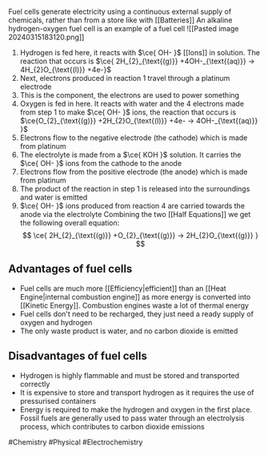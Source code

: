 Fuel cells generate electricity using a continuous external supply of chemicals, rather than from a store like with [[Batteries]]
An alkaline hydrogen-oxygen fuel cell is an example of a fuel cell
 ![[Pasted image 20240315183120.png]]
 1. Hydrogen is fed here, it reacts with $\ce{ OH- }$ [[Ions]] in solution. The reaction that occurs is $\ce{ 2H_{2}_{\text{(g)}} +4OH-_{\text{(aq)}} -> 4H_{2}O_{\text{(l)}} +4e-}$
 2. Next, electrons produced in reaction 1 travel through a platinum electrode
 3. This is the component, the electrons are used to power something
 4. Oxygen is fed in here. It reacts with water and the 4 electrons made from step 1 to make $\ce{ OH- }$ ions, the reaction that occurs is $\ce{O_{2}_{\text{(g)}} +2H_{2}O_{\text{(l)}} +4e- -> 4OH-_{\text{(aq)}} }$
 5. Electrons flow to the negative electrode (the cathode) which is made from platinum
 6. The electrolyte is made from a $\ce{ KOH }$ solution. It carries the $\ce{ OH- }$ ions from the cathode to the anode
 7. Electrons flow from the positive electrode (the anode) which is made from platinum
 8. The product of the reaction in step 1 is released into the surroundings and water is emitted
 9. $\ce{ OH- }$ ions produced from reaction 4 are carried towards the anode via the electrolyte
Combining the two [[Half Equations]] we get the following overall equation:
$$
\ce{ 2H_{2}_{\text{(g)}} +O_{2}_{\text{(g)}} -> 2H_{2}O_{\text{(g)}} }
$$

## Advantages of fuel cells
- Fuel cells are much more [[Efficiency|efficient]] than an [[Heat Engine|internal combustion engine]] as more energy is converted into [[Kinetic Energy]]. Combustion engines waste a lot of thermal energy
- Fuel cells don't need to be recharged, they just need a ready supply of oxygen and hydrogen
- The only waste product is water, and no carbon dioxide is emitted
## Disadvantages of fuel cells
- Hydrogen is highly flammable and must be stored and transported correctly
- It is expensive to store and transport hydrogen as it requires the use of pressurised containers
- Energy is required to make the hydrogen and oxygen in the first place. Fossil fuels are generally used to pass water through an electrolysis process, which contributes to carbon dioxide emissions

#Chemistry #Physical #Electrochemistry 